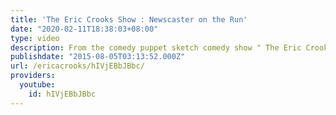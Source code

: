 ```yaml
---
title: 'The Eric Crooks Show : Newscaster on the Run'
date: "2020-02-11T18:38:03+08:00"
type: video
description: From the comedy puppet sketch comedy show " The Eric Crooks Show "
publishdate: "2015-08-05T03:13:52.000Z"
url: /ericacrooks/hIVjEBbJBbc/
providers:
  youtube:
    id: hIVjEBbJBbc
---
```

